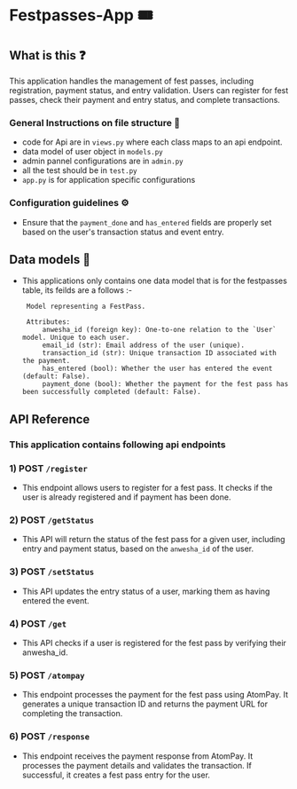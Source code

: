 #  Festpasses-App 🎟️

## What is this ❓
This application handles the management of fest passes, including registration, payment status, and entry validation. Users can register for fest passes, check their payment and entry status, and complete transactions.

### General Instructions on file structure 📂
- code for Api are in `views.py` where each class maps to an api endpoint.
- data model of user object in `models.py`
- admin pannel configurations are in `admin.py`
- all the test should be in `test.py`
- `app.py` is for application specific configurations

### Configuration guidelines ⚙️
- Ensure that the `payment_done` and `has_entered` fields are properly set based on the user's transaction status and event entry.

## Data models 💾
- This applications only contains one data model that is for the festpasses table, its feilds are a follows :-

   ```
    Model representing a FestPass.

    Attributes:
        anwesha_id (foreign key): One-to-one relation to the `User` model. Unique to each user.
        email_id (str): Email address of the user (unique).
        transaction_id (str): Unique transaction ID associated with the payment.
        has_entered (bool): Whether the user has entered the event (default: False).
        payment_done (bool): Whether the payment for the fest pass has been successfully completed (default: False).

   ```


## API Reference

### This application contains following api endpoints
### 1) **POST** `/register`
- This endpoint allows users to register for a fest pass. It checks if the user is already registered and if payment has been done.

### 2) **POST** `/getStatus`
- This API will return the status of the fest pass for a given user, including entry and payment status, based on the `anwesha_id` of the user.

### 3) **POST** `/setStatus`
- This API updates the entry status of a user, marking them as having entered the event.

### 4) **POST** `/get`
- This API checks if a user is registered for the fest pass by verifying their anwesha_id.

### 5) **POST** `/atompay`
- This endpoint processes the payment for the fest pass using AtomPay. It generates a unique transaction ID and returns the payment URL for completing the transaction.

### 6) **POST** `/response`
- This endpoint receives the payment response from AtomPay. It processes the payment details and validates the transaction. If successful, it creates a fest pass entry for the user.


